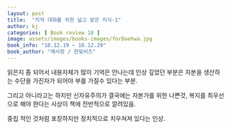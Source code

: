 ```yaml
---
layout: post
title:  "지적 대화를 위한 넓고 얕은 지식-1"
author: kj
categories: [ Book review 18 ]
image: assets/images/books-images/forDaehwa.jpg
book_info: "18.12.19 ~ 18.12.29"
book_author: "채사장 / 한빛비즈"
---
```

읽은지 좀 되어서 내용자체가 많이 기억은 안나는데 인상 깊었던 부분은 자본을 생산하는 수단을 가진자가 되어야 부를 가질수 있다는 부분.

그리고 아니라고는 하지만 신자유주의가 결국에는 자본가를 위한 나쁜것, 복지를 최우선으로 해야 한다는 사상이 책에 전반적으로 깔려있음.

중립 적인 것처럼 포장하지만 정치적으로 치우쳐져 있다는 인상.

